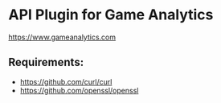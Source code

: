 # API Plugin for Game Analytics
https://www.gameanalytics.com

## Requirements:
- https://github.com/curl/curl
- https://github.com/openssl/openssl
